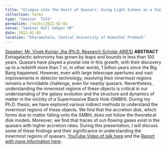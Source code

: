 ```yaml
---
title: "Glimpse into the Heart of Quasars: Using Light Echoes as a Tool"
collection: talks
type: "Seminar  Talk"
permalink: /talks/2022-02-03
venue: "Seminar Hall Sahpur HP"
date: 2022-02-03
location: "Dharamshala, Central University of Himachal Pradesh"
---
```


[Speaker: Mr. VIvek Kumar Jha (Ph.D. Research Scholar ARIES)](viveikjha.github.io)
**ABSTRACT** Extragalactic astronomy has grown by leaps and bounds in less than 100 years. Quasars have played a pivotal role in this growth, with their discovery up to a redshift more than 7 or, in other words, 1 billion years since the Big Bang happened. However, even with large telescope apertures and vast improvements in detector technology, resolving their innermost regions remains a formidable challenge, even for nearby quasars. Nevertheless, understanding the innermost regions of these objects is critical in our understanding of the galaxy evolution and the structure and dynamics of matter in the vicinity of a Supermassive Black Hole (SMBH). During my Ph.D. thesis, we have explored various indirect methods to understand the innermost regions of these objects. We find that the accretion disk, which forms due to matter falling onto the SMBH, does not follow the theoretical disk models. Moreover, we find that traces of out-flowing gases exist in the quasars with higher accretion rates. During this presentation, I will discuss some of these findings and their significance in understanding the innermost regions of quasars.
[YouTube Video of talk here](https://www.youtube.com/watch?v=20L3Hq_pNVc&t=3401s)  and the
[Report with more information  here](/files/report_2022-02-03.html).

